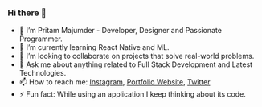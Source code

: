 ### Hi there 👋

- 🔭 I’m Pritam Majumder - Developer, Designer and Passionate Programmer.
- 🌱 I’m currently learning React Native and ML.
- 👯 I’m looking to collaborate on projects that solve real-world problems.
- 💬 Ask me about anything related to Full Stack Development and Latest Technologies.
- 📫 How to reach me: [Instagram](https://www.instagram.com/ucpritam/), [Portfolio Website](https://ucpritam.github.io), [Twitter](https://twitter.com/ucpritam)
- ⚡ Fun fact: While using an application I keep thinking about its code.
